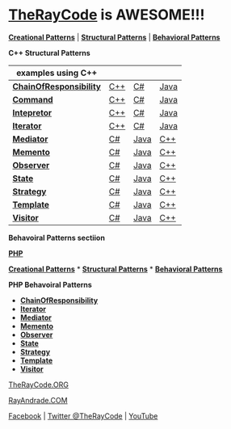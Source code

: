 # [TheRayCode](../../README.md) is AWESOME!!!

**[Creational Patterns](../Creational/README.md)** | **[Structural Patterns](../Structural/README.md)** | **[Behavioral Patterns](../Behavioral/README.md)**

**C++ Structural Patterns**

| examples using C++ | | | |
|----|---|---|---|
|**[ChainOfResponsibility](./ChainOfResponsibility/README.md)** | [C++](../../CPP/Behavioral/ChainOfResponsibility/README.md) | [C#](../../Csharp/Behavioral/ChainOfResponsibility/README.md) | [Java](../../Java/Behavioral/ChainOfResponsibility/README.md) | 
|**[Command](./Command/README.md)** | [C++](../../CPP/Behavioral/Command/README.md) | [C#](../../Csharp/Behavioral/Command/README.md) | [Java](../../Java/Behavioral/Command/README.md) |
|**[Intepretor](./Intepretor/README.md)** | [C++](../../CPP/Behavioral/Intepretor/README.md) | [C#](../../Csharp/Behavioral/Intepretor/README.md) | [Java](../../Java/Behavioral/Intepretor/README.md) |
|**[Iterator](./Iterator/README.md)** | [C++](../../CPP/Behavioral/Iterator/README.md) | [C#](../../Csharp/Behavioral/Iterator/README.md) | [Java](../../Java/Behavioral/Iterator/README.md) |
|**[Mediator](./Mediator/README.md)**  | [C#](../../Csharp/Behavioral/Mediator/README.md) | [Java](../../Java/Behavioral/Mediator/README.md) | [C++](../../CPP/Behavioral/Mediator/README.md) |
|**[Memento](./Memento/README.md)**  | [C#](../../Csharp/Behavioral/Memento/README.md) | [Java](../../Java/Behavioral/Memento/README.md) | [C++](../../CPP/Behavioral/Memento/README.md) |
|**[Observer](./Observer/README.md)**  | [C#](../../Csharp/Behavioral/Observer/README.md) | [Java](../../Java/Behavioral/Observer/README.md) | [C++](../../CPP/Behavioral/Observer/README.md) |
|**[State](./State/README.md)**  | [C#](../../Csharp/Behavioral/State/README.md) | [Java](../../Java/Behavioral/State/README.md) | [C++](../../CPP/Behavioral/State/README.md) |
|**[Strategy](./Strategy/README.md)**  | [C#](../../Csharp/Behavioral/Strategy/README.md) | [Java](../../Java/Behavioral/Strategy/README.md) | [C++](../../CPP/Behavioral/Strategy/README.md) |
|**[Template](./Template/README.md)**  | [C#](../../Csharp/Behavioral/Template/README.md) | [Java](../../Java/Behavioral/Template/README.md) | [C++](../../CPP/Behavioral/Template/README.md) |
|**[Visitor](./Visitor/README.md)**  | [C#](../../Csharp/Behavioral/Visitor/README.md) | [Java](../../Java/Behavioral/Visitor/README.md) | [C++](../../CPP/Behavioral/Visitor/README.md) |

**Behavoiral Patterns sectiion**

**[PHP](../README.md)** 

**[Creational Patterns](../Creational/README.md)** * **[Structural Patterns](../Structural/README.md)** * **[Behavioral Patterns](../Behavioral/README.md)**

**PHP Behavoiral Patterns**

* **[ChainOfResponsibility](./ChainOfResponsibility/README.md)**
* **[Iterator](./Iterator/README.md)**
* **[Mediator](./Mediator/README.md)**
* **[Memento](./Memento/README.md)**
* **[Observer](./Observer/README.md)**
* **[State](./State/README.md)**
* **[Strategy](./Strategy/README.md)**
* **[Template](./Template/README.md)**
* **[Visitor](./Visitor/README.md)**

[TheRayCode.ORG](https://www.TheRayCode.org)

[RayAndrade.COM](https://www.RayAndrade.com)

[Facebook](https://www.facebook.com/TheRayCode/) | [Twitter @TheRayCode](https://www.twitter.com/TheRayCode/) | [YouTube](https://www.youtube.com/AndradeRay/)
